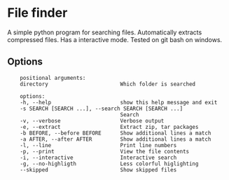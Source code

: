 # File finder

A simple python program for searching files.
Automatically extracts compressed files.
Has a interactive mode.
Tested on git bash on windows.

## Options

        positional arguments:
        directory                       Which folder is searched

        options:
        -h, --help                      show this help message and exit
        -s SEARCH [SEARCH ...], --search SEARCH [SEARCH ...]
                                        Search
        -v, --verbose                   Verbose output
        -e, --extract                   Extract zip, tar packages
        -b BEFORE, --before BEFORE      Show additional lines a match
        -a AFTER, --after AFTER         Show additional lines a match
        -l, --line                      Print line numbers
        -p, --print                     View the file contents
        -i, --interactive               Interactive search
        -g, --no-highligth              Less colorful higlighting
        --skipped                       Show skipped files
